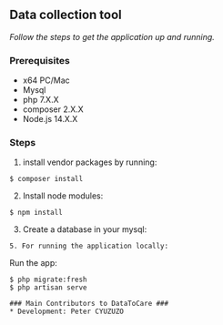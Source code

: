## Data collection tool ##
*Follow the steps to get the application up and running.*

### Prerequisites ###
* x64 PC/Mac
* Mysql
* php 7.X.X
* composer 2.X.X
* Node.js 14.X.X

### Steps ###
1. install vendor packages by running: 
```
$ composer install
```
2. Install node modules: 
```
$ npm install
```
3. Create a database in your mysql:
```
5. For running the application locally:
```
Run the app:
```
$ php migrate:fresh
$ php artisan serve

### Main Contributors to DataToCare ###
* Development: Peter CYUZUZO
